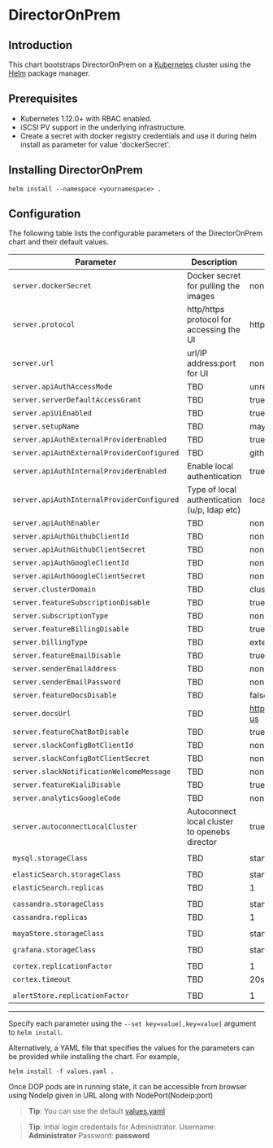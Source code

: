DirectorOnPrem
=====================


Introduction
------------

This chart bootstraps DirectorOnPrem on a [Kubernetes](http://kubernetes.io) cluster using the [Helm](https://helm.sh) package manager.

## Prerequisites
- Kubernetes 1.12.0+ with RBAC enabled.
- iSCSI PV support in the underlying infrastructure.
- Create a secret with docker registry credentials and use it during helm install as parameter for value 'dockerSecret'.

## Installing DirectorOnPrem
```
helm install --namespace <yournamespace> .
```

## Configuration

The following table lists the configurable parameters of the DirectorOnPrem chart and their default values.

| Parameter                                       | Description                                   | Default                                   |
| ------------------------------------------------|-----------------------------------------------| ------------------------------------------|
| `server.dockerSecret`                           | Docker secret for pulling the images          |      none                                 |
| `server.protocol`                               | http/https protocol for accessing the UI      |      http                                 |
| `server.url`                                    | url/IP address:port for UI                    |      none                                 |
| `server.apiAuthAccessMode`                   | TBD                                           |      unrestricted                         |
| `server.serverDefaultAccessGrant`            | TBD                                           |      true                                 |
| `server.apiUiEnabled`                         | TBD                                           |      true                                 |
| `server.setupName`                             | TBD                                           |      mayaonprem                     |
| `server.apiAuthExternalProviderEnabled`     | TBD                                           |      true                                 |
| `server.apiAuthExternalProviderConfigured`  | TBD                                           |      githubconfig                         |
| `server.apiAuthInternalProviderEnabled`     |  Enable local authentication                  |      true                                     |
| `server.apiAuthInternalProviderConfigured`  |  Type of local authentication (u/p, ldap etc) |      localAuthConfig                          |
| `server.apiAuthEnabler`                       | TBD                                           |      none                                 |
| `server.apiAuthGithubClientId`              | TBD                                           |      none                                 |
| `server.apiAuthGithubClientSecret`          | TBD                                           |      none                                 |
| `server.apiAuthGoogleClientId`              | TBD                                           |      none                                 |
| `server.apiAuthGoogleClientSecret`          | TBD                                           |      none                                 |
| `server.clusterDomain`                         | TBD                                           |      cluster.local                        |
| `server.featureSubscriptionDisable`           | TBD                                           |      true                                 |
| `server.subscriptionType`                      | TBD                                           |      none                                 |
| `server.featureBillingDisable`                | TBD                                           |      true                                 |
| `server.billingType`                           | TBD                                           |      external                             |
| `server.featureEmailDisable`                  | TBD                                           |      true                                 |
| `server.senderEmailAddress`                    | TBD                                           |      none                                 |
| `server.senderEmailPassword`                  | TBD                                           |      none                                 |
| `server.featureDocsDisable`                   | TBD                                           |      false                                |
| `server.docsUrl`                               | TBD                                           |      https://help.mayadata.io/hc/en-us        |
| `server.featureChatBotDisable`                | TBD                                           |      true                                 |
| `server.slackConfigBotClientId`             | TBD                                           |      none                                 |
| `server.slackConfigBotClientSecret`         | TBD                                           |      none                                 |
| `server.slackNotificationWelcomeMessage`     | TBD                                           |      none                                 |
| `server.featureKialiDisable`                  | TBD                                           |      true                                 |
| `server.analyticsGoogleCode`                  | TBD                                           |      none                                 |
| `server.autoconnectLocalCluster`                | Autoconnect local cluster to openebs director |       true                                |
|                                                 |                                               |                                           |
| `mysql.storageClass`                            | TBD                                           |      standard                             |
|                                                 |                                               |                                           |
| `elasticSearch.storageClass`                    | TBD                                           |      standard                             |
| `elasticSearch.replicas`                        | TBD                                           |      1                                    |
|                                                 |                                               |                                           |
| `cassandra.storageClass`                        | TBD                                           |      standard                             |
| `cassandra.replicas`                            | TBD                                           |      1                                    |
|                                                 |                                               |                                           |
| `mayaStore.storageClass`                        | TBD                                           |      standard                             |
|                                                 |                                               |                                           |
| `grafana.storageClass`                          | TBD                                           |      standard                             |
|                                                 |                                               |                                           |
| `cortex.replicationFactor`                      | TBD                                           |      1                                    |
| `cortex.timeout`                                | TBD                                           |      20s                                  |
|                                                 |                                               |                                           |
| `alertStore.replicationFactor`                  | TBD                                           |      1                                    |
-----------------------------------------------------------------------------------------------------------------------------------------------


Specify each parameter using the `--set key=value[,key=value]` argument to `helm install`.

Alternatively, a YAML file that specifies the values for the parameters can be provided while installing the chart. For example,

```shell
helm install -f values.yaml .
```

Once DOP pods are in running state, it can be accessible from browser using NodeIp given in URL along with NodePort(Nodeip:port)

> **Tip**: You can use the default [values.yaml](values.yaml)

> **Tip**: Intial login credentails for Administrator. Username: **Administrator** Password: **password**

